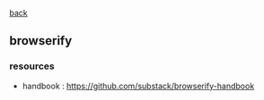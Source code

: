 [back](README.md)

## browserify               

### resources
- handbook : https://github.com/substack/browserify-handbook
